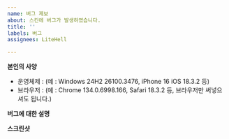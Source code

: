 ```yaml
---
name: 버그 제보
about: 스킨에 버그가 발생하였습니다.
title: ''
labels: 버그
assignees: LiteHell

---
```


**본인의 사양**
<!-- 본인의 컴퓨터 또는 스마트폰, 브라우저 버전을 함께 써넣어주세요. -->
- 운영체제 : (예 : Windows 24H2 26100.3476, iPhone 16 iOS 18.3.2 등)
- 브라우저 : (예 : Chrome 134.0.6998.166, Safari 18.3.2 등, 브라우저만 써넣으셔도 됩니다.)

**버그에 대한 설명**
<!-- 버그가 어디에서 발생하였는지에 대한 상세한 설명을 적어주세요. -->

**스크린샷**
<!-- 버그가 발생한 사진을 올려주세요. -->
